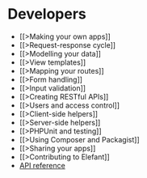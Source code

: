 # Developers

* [[>Making your own apps]]
* [[>Request-response cycle]]
* [[>Modelling your data]]
* [[>View templates]]
* [[>Mapping your routes]]
* [[>Form handling]]
* [[>Input validation]]
* [[>Creating RESTful APIs]]
* [[>Users and access control]]
* [[>Client-side helpers]]
* [[>Server-side helpers]]
* [[>PHPUnit and testing]]
* [[>Using Composer and Packagist]]
* [[>Sharing your apps]]
* [[>Contributing to Elefant]]
* [API reference](http://api.elefantcms.com/)
